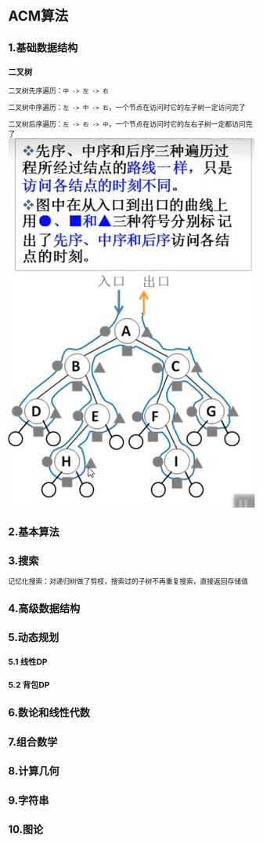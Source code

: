 # ACM算法

## 1.基础数据结构





### 二叉树

二叉树先序遍历：`中 -> 左 -> 右`

二叉树中序遍历：`左 -> 中 -> 右`，一个节点在访问时它的左子树一定访问完了

二叉树后序遍历：`左 -> 右 -> 中`，一个节点在访问时它的左右子树一定都访问完了
![二叉树遍历](assets/二叉树遍历.png)


## 2.基本算法



## 3.搜索

记忆化搜索：对递归树做了剪枝，搜索过的子树不再重复搜索，直接返回存储值





## 4.高级数据结构


## 5.动态规划

### 5.1 线性DP


### 5.2 背包DP






## 6.数论和线性代数


## 7.组合数学

## 8.计算几何


## 9.字符串


## 10.图论

